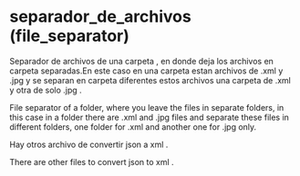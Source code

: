 # separador_de_archivos (file_separator)
Separador de archivos de una carpeta  , en donde deja los archivos en carpeta separadas.En este caso en una carpeta estan archivos de .xml y .jpg  y se separan en carpeta diferentes estos archivos una carpeta de .xml y otra de solo .jpg  .

File separator of a folder, where you leave the files in separate folders, in this case in a folder there are .xml and .jpg files and separate these files in different folders, one folder for .xml and another one for .jpg only.

Hay otros archivo de convertir json a xml . 

There are other files to convert json to xml . 
